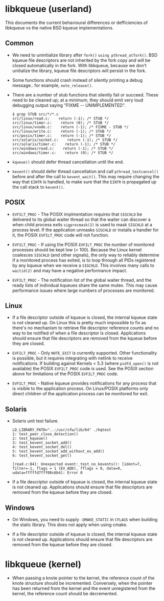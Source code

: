  # libkqueue (userland)

 This documents the current behavioural differences or defficiencies of
 libkqueue vs the native BSD kqueue implementations.

 ## Common

 * We need to uninitialize library after `fork()` `using pthread_atfork()`.
   BSD kqueue file descriptors are not inherited by the fork copy and
   will be closed automatically in the fork.  With libkqueue, because
   we don't unitialize the library, kqueue file descriptors will persist
   in the fork.

 * Some functions should crash instead of silently printing a debug
   message.. for example, `note_release()`.

 * There are a number of stub functions that silently fail or succeed.
   These need to be cleaned up; at a minimum, they should emit very loud
   debugging output saying "FIXME -- UNIMPLEMENTED".
   ```
   $ grep STUB src/*/*.c
   src/linux/read.c:    return (-1); /* STUB */
   src/linux/timer.c:    return (0); /* STUB */
   src/linux/vnode.c:    return (-1); /* FIXME - STUB */
   src/linux/write.c:    return (-1); /* STUB */
   src/posix/timer.c:    return (-1); /* STUB */
   src/solaris/socket.c:    return (-1); /* STUB */
   src/solaris/timer.c:    return (-1); /* STUB */
   src/windows/read.c:    return (-1); /* STUB */
   src/windows/timer.c:    return (0); /* STUB */
   ```

 * `kqueue()` should defer thread cancellation until the end.

 * `kevent()` should defer thread cancellation and call `pthread_testcancel()`
   before and after the call to `kevent_wait()`. This may require changing the
   way that `EINTR` is handled, to make sure that the `EINTR` is propagated up
   the call stack to `kevent()`.

 ## POSIX
 
 * `EVFILT_PROC` - The POSIX implmentation requires that `SIGCHLD`
    be delivered to its global waiter thread so that the waiter can discover a
    when child process exits  `sigprocmask(2)` is used to mask `SIGCHLD` at a process 
    level.  If the application unmasks `SIGCHLD` or installs a handler for it, 
    the POSIX `EVFILT_PROC` code will not function.
  
 * `EVFILT_PROC` - If using the POSIX `EVFILT_PROC` the number of monitored 
    processes should be kept low (< 100).  Because the Linux kernel coalesces 
    `SIGCHLD` (and other signals), the only way to reliably determine if a 
    monitored process has exited, is to loop through all PIDs registered by any 
    kqueue when we receive a `SIGCHLD`.  This involves many calls to `waitid(2)` 
    and may have a negative performance impact.
    
 * `EVFILT_PROC` - The notification list of the global waiter thread, and the
    ready lists of individual kqueues share the same mutex.  This may cause 
    performance issues where large numbers of processes are monitored.
    
 ## Linux

 * If a file descriptor outside of kqueue is closed, the internal kqueue
   state is not cleaned up.  On Linux this is pretty much impossible to
   fix as there's no mechanism to retrieve file descriptor reference
   counts and no way to be notified of when a file descriptor is closed.
   Applications should ensure that file descriptors are removed from
   the kqueue before they are closed.

 * `EVFILT_PROC` - Only `NOTE_EXIT` is currently supported.  Other
   functionality is possible, but it requires integrating with netlink to
   receive notifications.
   If building against Kernels < 5.3 (where `pidfd_open()` is not available)
   the POSIX `EVFILT_PROC` code is used.  See the POSIX section above for
   limitations of the POSIX `EVFILT_PROC` code.
   
  * `EVFILT_PROC` - Native kqueue provides notifications for any process that 
   is visible to the application process.  On Linux/POSIX platforms only direct 
   children of the application process can be monitored for exit.

 ## Solaris

 * Solaris unit test failure.
   ```
   LD_LIBRARY_PATH="..:/usr/sfw/lib/64" ./kqtest
   1: test_peer_close_detection()
   2: test_kqueue()
   3: test_kevent_socket_add()
   4: test_kevent_socket_del()
   5: test_kevent_socket_add_without_ev_add()
   6: test_kevent_socket_get()

   [read.c:84]: Unexpected event:_test_no_kevents(): [ident=7, filter=-1, flags = 1 (EV_ADD), fflags = 0, data=0, udata=fffffd7fff08c6b4]: Error 0
   ```
  * If a file descriptor outside of kqueue is closed, the internal kqueue
   state is not cleaned up.
   Applications should ensure that file descriptors are removed from
   the kqueue before they are closed.

 ## Windows

 * On Windows, you need to supply `-DMAKE_STATIC` in `CFLAGS` when building the
   static library. This does not apply when using cmake.

 * If a file descriptor outside of kqueue is closed, the internal kqueue
   state is not cleaned up.
   Applications should ensure that file descriptors are removed from
   the kqueue before they are closed.

# libkqueue (kernel)

 * When passing a knote pointer to the kernel, the reference count of
   the knote structure should be incremented. Conversely, when the pointer
   has been returned from the kernel and the event unregistered from the
   kernel, the reference count should be decremented.
